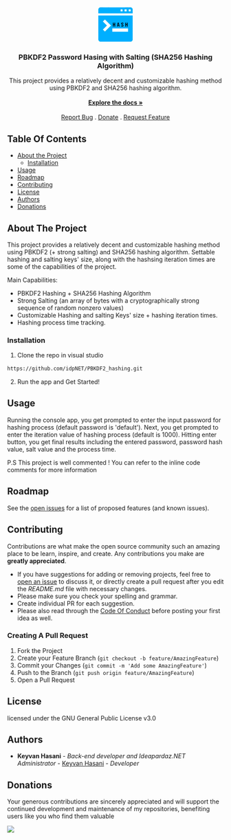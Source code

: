 <br/>
<p align="center">
  <a href="https://github.com/idpNET/PBKDF2_hashing">
    <img src="Resources/logo.png" alt="Logo" width="80" height="80">
  </a>

  <h3 align="center">PBKDF2 Password Hasing with Salting (SHA256 Hashing Algorithm)</h3>

  <p align="center">
    This project provides a relatively decent and customizable hashing method using PBKDF2 and SHA256 hashing algorithm.
    <br/>
    <br/>
    <a href="https://github.com/idpNET/PBKDF2_hashing"><strong>Explore the docs »</strong></a>
    <br/>
    <br/>
    <a href="https://github.com/idpNET/PBKDF2_hashing/issues">Report Bug</a>
    .
    <a href="https://www.blockonomics.co/pay-url/cb221579a6bc4ed2" target="_blank">Donate</a>
    .
    <a href="https://github.com/idpNET/PBKDF2_hashing/issues">Request Feature</a>
  </p>
</p>

## Table Of Contents

* [About the Project](#about-the-project)
  * [Installation](#installation)
* [Usage](#usage)
* [Roadmap](#roadmap)
* [Contributing](#contributing)
* [License](#license)
* [Authors](#authors)
* [Donations](#donations)
  
## About The Project

This project provides a relatively decent and customizable hashing method using PBKDF2 (+ strong salting) and SHA256 hashing algorithm. Settable hashing and salting keys' size, along with the hashsing iteration times are some of the capabilities of the project.  

Main Capabilities:

* PBKDF2 Hashing + SHA256 Hashing Algorithm
* Strong Salting (an array of bytes with a cryptographically strong sequence of random nonzero values)
* Customizable Hashing and salting Keys' size + hashing iteration times.
* Hashing process time tracking.

### Installation

1. Clone the repo in visual studio
```sh
https://github.com/idpNET/PBKDF2_hashing.git
```
2. Run the app and Get Started!

## Usage

Running the console app, you get prompted to enter the input password for hashing process (default password is 'default'). Next, you get prompted to enter the iteration value of hashing process (default is 1000). Hitting enter button, you get final results including the entered password, password hash value, salt value and the process time.

P.S This project is well commented ! You can refer to the inline code comments for more information

## Roadmap

See the [open issues](https://github.com/idpNET/secure-facial-recognition-security-system-using-emguCV/issues) for a list of proposed features (and known issues).

## Contributing

Contributions are what make the open source community such an amazing place to be learn, inspire, and create. Any contributions you make are **greatly appreciated**.
* If you have suggestions for adding or removing projects, feel free to [open an issue](https://github.com/idpNET/secure-facial-recognition-security-system-using-emguCV/issues/new) to discuss it, or directly create a pull request after you edit the *README.md* file with necessary changes.
* Please make sure you check your spelling and grammar.
* Create individual PR for each suggestion.
* Please also read through the [Code Of Conduct](https://github.com/idpNET/secure-facial-recognition-security-system-using-emguCV/blob/main/CODE_OF_CONDUCT.md) before posting your first idea as well.

### Creating A Pull Request

1. Fork the Project
2. Create your Feature Branch (`git checkout -b feature/AmazingFeature`)
3. Commit your Changes (`git commit -m 'Add some AmazingFeature'`)
4. Push to the Branch (`git push origin feature/AmazingFeature`)
5. Open a Pull Request

## License

 licensed under the GNU General Public License v3.0

## Authors

* **Keyvan Hasani** - *Back-end developer and Ideapardaz.NET Administrator* - [Keyvan Hasani](https://github.com/idpNET) - *Developer*

## Donations
Your generous contributions are sincerely appreciated and will support the continued development and maintenance of my repositories, benefiting users like you who find them valuable

<a href="https://www.blockonomics.co/pay-url/cb221579a6bc4ed2" class="blockoPayBtn" data-toggle="modal" data-uid=cb221579a6bc4ed2><img width=160 src="https://www.blockonomics.co/img/pay_with_bitcoin_medium.png" target="_blank" ></a>
